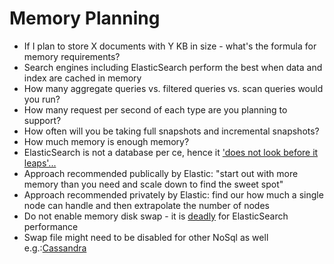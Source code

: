 # Memory Planning #

* If I plan to store X documents with Y KB in size - what's the formula for memory requirements?
* Search engines including ElasticSearch perform the best when data and index are cached in memory
* How many aggregate queries vs. filtered queries vs. scan queries would you run?
* How many request per second of each type are you planning to support?
* How often will you be taking full snapshots and incremental snapshots?
* How much memory is enough memory?
* ElasticSearch is not a database per ce, hence it <a href="https://www.elastic.co/blog/found-elasticsearch-in-production#outofmemory-caused-crashes" target="_blank">'does not look before it leaps'...</a>
* Approach recommended publically by Elastic: "start out with more memory than you need and scale down to find the sweet spot"
* Approach recommended privately by Elastic: find our how much a single node can handle and then extrapolate the number of nodes
* Do not enable memory disk swap - it is <a href="https://www.elastic.co/guide/en/elasticsearch/guide/current/heap-sizing.html#_swapping_is_the_death_of_performance" target="_blank">deadly</a> for ElasticSearch performance
* Swap file might need to be disabled for other NoSql as well e.g.:<a href="http://stackoverflow.com/questions/22988824/why-swap-needs-to-be-turned-off-in-datastax-cassandra" target="_blank">Cassandra</a>
